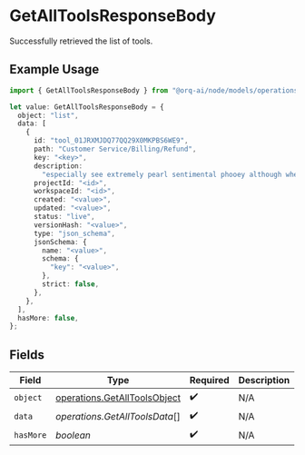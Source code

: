 # GetAllToolsResponseBody

Successfully retrieved the list of tools.

## Example Usage

```typescript
import { GetAllToolsResponseBody } from "@orq-ai/node/models/operations";

let value: GetAllToolsResponseBody = {
  object: "list",
  data: [
    {
      id: "tool_01JRXMJDQ77QQ29X0MKPBS6WE9",
      path: "Customer Service/Billing/Refund",
      key: "<key>",
      description:
        "especially see extremely pearl sentimental phooey although wherever microblog aha",
      projectId: "<id>",
      workspaceId: "<id>",
      created: "<value>",
      updated: "<value>",
      status: "live",
      versionHash: "<value>",
      type: "json_schema",
      jsonSchema: {
        name: "<value>",
        schema: {
          "key": "<value>",
        },
        strict: false,
      },
    },
  ],
  hasMore: false,
};
```

## Fields

| Field                                                                        | Type                                                                         | Required                                                                     | Description                                                                  |
| ---------------------------------------------------------------------------- | ---------------------------------------------------------------------------- | ---------------------------------------------------------------------------- | ---------------------------------------------------------------------------- |
| `object`                                                                     | [operations.GetAllToolsObject](../../models/operations/getalltoolsobject.md) | :heavy_check_mark:                                                           | N/A                                                                          |
| `data`                                                                       | *operations.GetAllToolsData*[]                                               | :heavy_check_mark:                                                           | N/A                                                                          |
| `hasMore`                                                                    | *boolean*                                                                    | :heavy_check_mark:                                                           | N/A                                                                          |